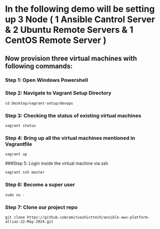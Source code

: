 
# In the following demo will be setting up 3 Node ( 1 Ansible Cantrol Server & 2 Ubuntu Remote Servers & 1 CentOS Remote Server ) 

 

## Now provision three virtual machines with following commands:

### Step 1: Open Windows Powershell
### Step 2: Navigate to Vagrant Setup Directory 
```
cd Desktop/vagrant-setup/devops
```

### Step 3: Checking the status of existing virtual machines  
```
vagrant status 
```

### Step 4: Bring up all the virtual machines mentioned in Vagrantfile 
```
vagrant up 
```

###Step 5: Login inside the virtual machine via ssh 
```
vagrant ssh master 
```
### Step 6: Become a super user 
```
sudo su - 
```

### Step 7: Clone our project repo
```
git clone https://github.com/amitvashisttech/ansible-awx-platform-alliaz-22-May-2024.git 
```


